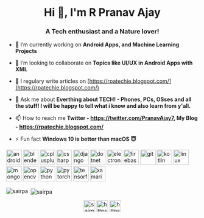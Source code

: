 <h1 align="center">Hi 👋, I'm R Pranav Ajay</h1>
<h3 align="center">A Tech enthusiast and a Nature lover!</h3>


- 🔭 I’m currently working on **Android Apps, and Machine Learning Projects**

- 👯 I’m looking to collaborate on **Topics like UI/UX in Android Apps with XML**

- 📝 I regulary write articles on [https://rpatechie.blogspot.com/](https://rpatechie.blogspot.com/)

- 💬 Ask me about **Everthing about TECH! - Phones, PCs, OSses and all the stuff! I will be happy to tell what i know and also learn from y'all.**

- 📫 How to reach me **Twitter - https://twitter.com/PranavAjay7, My Blog - https://rpatechie.blogspot.com/**

- ⚡ Fun fact **Windows 10 is better than macOS 😇**




<p align="left"><img src="https://devicons.github.io/devicon/devicon.git/icons/android/android-original-wordmark.svg" alt="android" width="40" height="40"/> <img src="https://download.blender.org/branding/community/blender_community_badge_white.svg" alt="blender" width="40" height="40"/> <img src="https://devicons.github.io/devicon/devicon.git/icons/cplusplus/cplusplus-original.svg" alt="cplusplus" width="40" height="40"/> <img src="https://devicons.github.io/devicon/devicon.git/icons/csharp/csharp-original.svg" alt="csharp" width="40" height="40"/> <img src="https://devicons.github.io/devicon/devicon.git/icons/django/django-original.svg" alt="django" width="40" height="40"/> <img src="https://devicons.github.io/devicon/devicon.git/icons/dot-net/dot-net-original-wordmark.svg" alt="dotnet" width="40" height="40"/> <img src="https://devicons.github.io/devicon/devicon.git/icons/electron/electron-original.svg" alt="electron" width="40" height="40"/> <img src="https://www.vectorlogo.zone/logos/firebase/firebase-icon.svg" alt="firebase" width="40" height="40"/> <img src="https://www.vectorlogo.zone/logos/git-scm/git-scm-icon.svg" alt="git" width="40" height="40"/> <img src="https://www.vectorlogo.zone/logos/kotlinlang/kotlinlang-icon.svg" alt="kotlin" width="40" height="40"/> <img src="https://devicons.github.io/devicon/devicon.git/icons/linux/linux-original.svg" alt="linux" width="40" height="40"/> <img src="https://devicons.github.io/devicon/devicon.git/icons/mongodb/mongodb-original-wordmark.svg" alt="mongodb" width="40" height="40"/> <img src="https://www.vectorlogo.zone/logos/opencv/opencv-icon.svg" alt="opencv" width="40" height="40"/> <img src="https://devicons.github.io/devicon/devicon.git/icons/python/python-original.svg" alt="python" width="40" height="40"/> <img src="https://www.vectorlogo.zone/logos/pytorch/pytorch-icon.svg" alt="pytorch" width="40" height="40"/> <img src="https://www.vectorlogo.zone/logos/tensorflow/tensorflow-icon.svg" alt="tensorflow" width="40" height="40"/> <img src="https://raw.githubusercontent.com/detain/svg-logos/780f25886640cef088af994181646db2f6b1a3f8/svg/xamarin.svg" alt="xamarin" width="40" height="40"/></p><p><img align="left" src="https://github-readme-stats.vercel.app/api/top-langs/?username=sairpa&layout=compact&hide=html" alt="sairpa" /></p>

<p>&nbsp;<img align="center" src="https://github-readme-stats.vercel.app/api?username=sairpa&show_icons=true" alt="sairpa" /></p>

<p align="center">
<a href="https://dev.to/sairpa" target="blank"><img align="center" src="https://cdn.jsdelivr.net/npm/simple-icons@3.0.1/icons/dev-dot-to.svg" alt="sairpa" height="30" width="30" /></a>
<a href="https://twitter.com/https://twitter.com/PranavAjay7" target="blank"><img align="center" src="https://cdn.jsdelivr.net/npm/simple-icons@3.0.1/icons/twitter.svg" alt="https://twitter.com/pranavajay7" height="30" width="30" /></a>
<a href="https://www.linkedin.com/in/pranav-ajay-rajesh-1860451ab?lipi=urn%3Ali%3Apage%3Ad_flagship3_profile_view_base_contact_details%3BWdvOMJFlSh69ui%2BpgCI7TQ%3D%3D" target="blank"><img align="center" src="https://cdn.jsdelivr.net/npm/simple-icons@3.0.1/icons/linkedin.svg" alt="https://www.linkedin.com/in/pranav-ajay-rajesh-1860451ab/detail/contact-info/" height="30" width="30" /></a>
</p>
